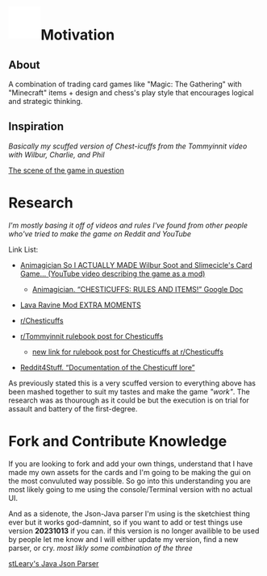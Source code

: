 <img align = "left" height = "64" src = "images/chesticuffs_logoW.png">

# Motivation

## About

A combination of trading card games like "Magic: The Gathering" with "Minecraft" items + design and chess's play style that encourages logical and strategic thinking.

## Inspiration

_Basically my scuffed version of Chest-icuffs from the Tommyinnit video with Wilbur, Charlie, and Phil_

[The scene of the game in question](https://www.youtube.com/watch?v=p8024_-Gfxo)

# Research
_I'm mostly basing it off of videos and rules I've found from other people who've tried to make the game on Reddit and YouTube_

Link List:

* [Animagician So I ACTUALLY MADE Wilbur Soot and Slimecicle's Card Game… (YouTube video describing the game as a mod)](https://www.youtube.com/watch?v=I2D_FEbNa-g&pp=ygULY2hlc3RpY3VmZnM%3D)

  * [Animagician. “CHESTICUFFS: RULES AND ITEMS!” Google Doc](https://www.docs.google.com/document/d/1IPHxHIT8X2cKtW0jEc83YDDyhTUpOar88DLp5gRjs1g/edit?usp=sharing)
  
* [Lava Ravine Mod EXTRA MOMENTS](https://www.youtube.com/watch?v=p8024_-Gfxo)

* [r/Chesticuffs](https://www.reddit.com/r/Chesticuffs/)

* [r/Tommyinnit rulebook post for Chesticuffs](https://www.reddit.com/r/tommyinnit/comments/lcj5jy/a_long_booklet_of_chesticuffs_rules_pictures/)

  * [new link for rulebook post for Chesticuffs at r/Chesticuffs](https://www.reddit.com/r/Chesticuffs/comments/lcgvi3/a_long_booklet_of_chesticuffs_rules_links_pictures/)

* [Reddit4Stuff. “Documentation of the Chesticuff lore”](https://docs.google.com/document/d/1FZjgIGtJDya8eL0SmxLfq2KKagiiVtjJJWZzWISQOkc/edit?usp=sharing)

As previously stated this is a very scuffed version to everything above has been mashed together to suit my tastes and make the game _"work"_. The research was as thourough as it could
be but the execution is on trial for assault and battery of the first-degree.

# Fork and Contribute Knowledge 

If you are looking to fork and add your own things, understand that I have made my own assets for the cards and I'm going to be making the gui on the most convuluted way possible. So go
into this understanding you are most likely going to me using the console/Terminal version with no actual UI.

And as a sidenote, the Json-Java parser I'm using is the sketchiest thing ever but it works god-damnint, so if you want to add or test things use  version **20231013** if you can. if this 
version is no longer availible to be used by people let me know and I will either update my version, find a new parser, or cry. _most likly some combination of the three_

[stLeary's Java Json Parser](https://github.com/stleary/JSON-java)
